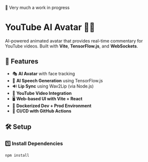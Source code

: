 🚨 Very much a work in progress

# YouTube AI Avatar 🎥🤖

AI-powered animated avatar that provides real-time commentary for YouTube videos. Built with **Vite**, **TensorFlow.js**, and **WebSockets**.

## 🚀 Features
- 🎭 **AI Avatar** with face tracking
- 🎤 **AI Speech Generation** using TensorFlow.js
- 🔊 **Lip Sync** using Wav2Lip (via Node.js)
- 🎥 **YouTube Video Integration**
- 🖥️ **Web-based UI with Vite + React**
- 🐳 **Dockerized Dev + Prod Environment**
- 🚀 **CI/CD with GitHub Actions**

## 🛠️ Setup
### **1️⃣ Install Dependencies**
```sh
npm install

